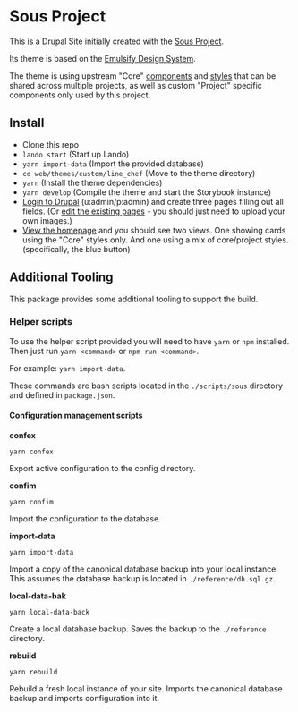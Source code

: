 # Sous Project

This is a Drupal Site initially created with the [Sous Project](https://github.com/fourkitchens/sous-drupal-project).

Its theme is based on the [Emulsify Design System](https://github.com/emulsify-ds/emulsify-design-system).

The theme is using upstream "Core" [components](https://github.com/ModulesUnraveled/sous-components-twig) and [styles](https://github.com/ModulesUnraveled/sous-styles) that can be shared across multiple projects, as well as custom "Project" specific components only used by this project.


## Install

- Clone this repo
- `lando start` (Start up Lando)
- `yarn import-data` (Import the provided database)
- `cd web/themes/custom/line_chef` (Move to the theme directory)
- `yarn` (Install the theme dependencies)
- `yarn develop` (Compile the theme and start the Storybook instance)
- [Login to Drupal](https://sous-project.lndo.site/user) (u:admin/p:admin) and create three pages filling out all fields. (Or [edit the existing pages](https://sous-project.lndo.site/admin/content) - you should just need to upload your own images.)
- [View the homepage](https://sous-project.lndo.site/) and you should see two views. One showing cards using the "Core" styles only. And one using a mix of core/project styles. (specifically, the blue button)

## Additional Tooling

This package provides some additional tooling to support the build.

### Helper scripts

To use the helper script provided you will need to have `yarn` or `npm` installed. Then just run `yarn <command>` or `npm run <command>`.

For example: `yarn import-data`.

These commands are bash scripts located in the `./scripts/sous` directory and defined in `package.json`.

#### Configuration management scripts

**confex**

```
yarn confex
```

Export active configuration to the config directory.

**confim**

```
yarn confim
```

Import the configuration to the database.

**import-data**

```
yarn import-data
```

Import a copy of the canonical database backup into your local instance. This assumes the database backup is located in `./reference/db.sql.gz`.

**local-data-bak**

```
yarn local-data-back
```

Create a local database backup. Saves the backup to the `./reference` directory.

**rebuild**

```
yarn rebuild
```

Rebuild a fresh local instance of your site. Imports the canonical database backup and imports configuration into it.
